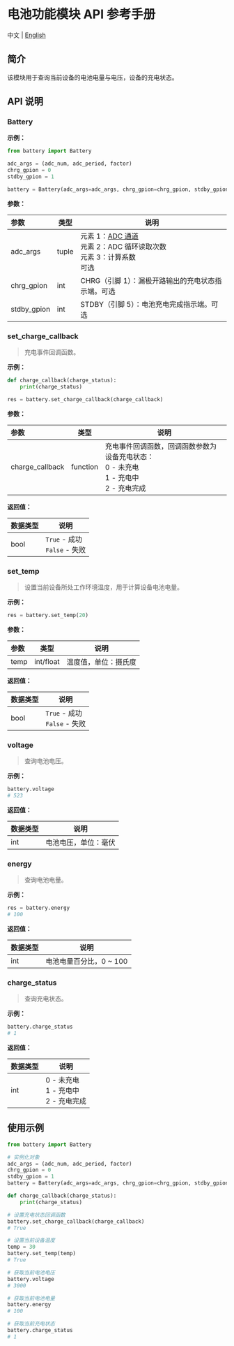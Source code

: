 # 电池功能模块 API 参考手册

中文 | [English](../en/battery_API_Reference.md)

## 简介

该模块用于查询当前设备的电池电量与电压，设备的充电状态。

## API 说明

### Battery

**示例：**

```python
from battery import Battery

adc_args = (adc_num, adc_period, factor)
chrg_gpion = 0
stdby_gpion = 1

battery = Battery(adc_args=adc_args, chrg_gpion=chrg_gpion, stdby_gpion=stdby_gpion)
```

**参数：**

|参数|类型|说明|
|:---|---|---|
|adc_args|tuple|元素 1：[ADC 通道](https://python.quectel.com/doc/API_reference/zh/peripherals/misc.ADC.html#%E5%B8%B8%E9%87%8F)<br>元素 2：ADC 循环读取次数<br>元素 3：计算系数<br>可选|
|chrg_gpion|int|CHRG（引脚 1）：漏极开路输出的充电状态指示端。可选|
|stdby_gpion|int|STDBY（引脚 5）：电池充电完成指示端。可选|

### set_charge_callback

> 充电事件回调函数。

**示例：**

```python
def charge_callback(charge_status):
    print(charge_status)

res = battery.set_charge_callback(charge_callback)
```

**参数：**

|参数|类型|说明|
|:---|---|---|
|charge_callback|function|充电事件回调函数，回调函数参数为设备充电状态：<br>0 - 未充电<br>1 - 充电中<br>2 - 充电完成|

**返回值：**

|数据类型|说明|
|:---|---|
|bool|`True` - 成功<br>`False` - 失败|

### set_temp

> 设置当前设备所处工作环境温度，用于计算设备电池电量。

**示例：**

```python
res = battery.set_temp(20)
```

**参数：**

|参数|类型|说明|
|:---|---|---|
|temp|int/float|温度值，单位：摄氏度|

**返回值：**

|数据类型|说明|
|:---|---|
|bool|`True` - 成功<br>`False` - 失败|

### voltage

> 查询电池电压。

**示例：**

```python
battery.voltage
# 523
```

**返回值：**

|数据类型|说明|
|:---|---|
|int|电池电压，单位：毫伏|

### energy

> 查询电池电量。

**示例：**

```python
res = battery.energy
# 100
```

**返回值：**

|数据类型|说明|
|:---|---|
|int|电池电量百分比，0 ~ 100|

### charge_status

> 查询充电状态。

**示例：**

```python
battery.charge_status
# 1
```

**返回值：**

|数据类型|说明|
|:---|---|
|int|0 - 未充电<br>1 - 充电中<br>2 - 充电完成|

## 使用示例

```python
from battery import Battery

# 实例化对象
adc_args = (adc_num, adc_period, factor)
chrg_gpion = 0
stdby_gpion = 1
battery = Battery(adc_args=adc_args, chrg_gpion=chrg_gpion, stdby_gpion=stdby_gpion)

def charge_callback(charge_status):
    print(charge_status)

# 设置充电状态回调函数
battery.set_charge_callback(charge_callback)
# True

# 设置当前设备温度
temp = 30
battery.set_temp(temp)
# True

# 获取当前电池电压
battery.voltage
# 3000

# 获取当前电池电量
battery.energy
# 100

# 获取当前充电状态
battery.charge_status
# 1

```
